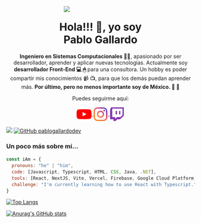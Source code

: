 <img align="right" width="350" src="https://user-images.githubusercontent.com/38090176/176254739-9b06d30d-082c-4325-be19-30acc647b4a3.png" />
<p align="center">
	<h1 align="center">Hola!!! 👋, yo soy </br>Pablo Gallardo </h1>
</p>
<p align="center"><strong>Ingeniero en Sistemas Computacionales 👨‍🎓</strong>, apasionado por ser desarrollador, aprender y aplicar nuevas tecnologías. Actualmente soy <strong>desarrollador Front-End 💻 🖱</strong> para una consultora. Un hobby es poder compartir mis conocimientos 📹 📺, para que los demás puedan aprender más. <strong>Por último, pero no menos importante soy de México. 🌮 🌮</strong></p>
<p align="center">Puedes seguirme aquí:</p>
<p align="center">
	<a href="https://www.youtube.com/channel/UCS-YoU7f8PztGHBd4OD9RSw">
		<img align="center" src="icons/youtube.png" height="40px" width="40px" />
	</a>
	<a href="https://www.instagram.com/pablogallardo.dev">
		<img align="center" src="icons/instagram.png" height="40px" width="40px" />
	</a>
	<a href="https://www.twitch.tv/pablogallardodev">
		<img align="center" src="icons/twitch.png" height="40px" width="40px" />
	</a>
</p>

![](https://visitor-badge.glitch.me/badge?page_id=pablogallardodev.pablogallardodev) [![GitHub pablogallardodev](https://img.shields.io/github/followers/pablogallardodev?label=follow&style=social)](https://github.com/pablogallardodev)

### Un poco más sobre mí...  

```javascript
const iAm = {
  pronouns: "he" | "him",
  code: [Javascript, Typescript, HTML, CSS, Java, .NET],
  tools: [React, NextJS, Vite, Vercel, Firebase, Google Cloud Platform, Node, Styled-Components],
  challenge: "I'm currently learning how to use React with Typescript."
}
```

[![Top Langs](https://github-readme-stats.vercel.app/api/top-langs/?username=pablogallardodev&layout=compact)](https://github.com/anuraghazra/github-readme-stats)

[![Anurag's GitHub stats](https://github-readme-stats.vercel.app/api?username=pablogallardodev&show_icons=true)](https://github.com/anuraghazra/github-readme-stats)
